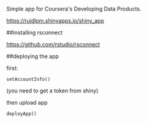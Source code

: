 Simple app for Coursera's Developing Data Products.


https://ruidlpm.shinyapps.io/shiny_app



##installing rsconnect

https://github.com/rstudio/rsconnect


##deploying the app


first:
```
setAccountInfo() 
```
(you need to get a token from shiny)


then upload app
```
deployApp()
```
